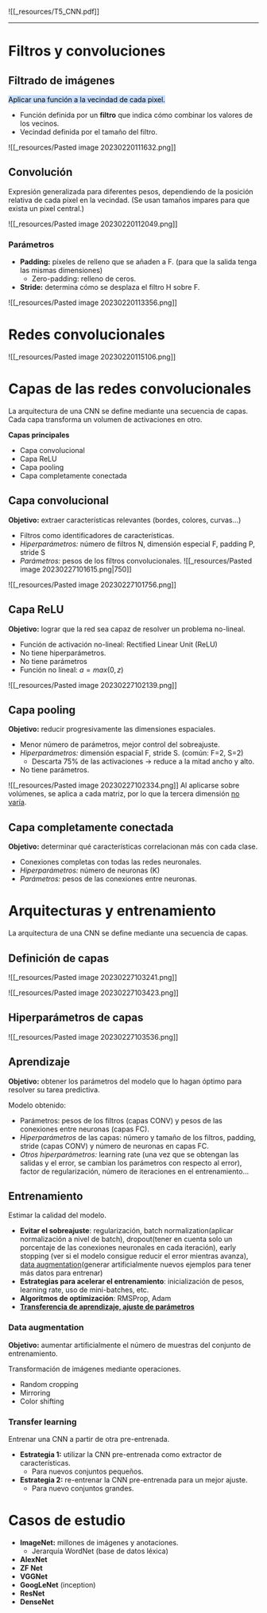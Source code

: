 ![[_resources/T5_CNN.pdf]]

---

# Filtros y convoluciones
## Filtrado de imágenes
<mark style="background: #ADCCFFA6;">Aplicar una función a la vecindad de cada pixel.</mark>
- Función definida por un **filtro** que indica cómo combinar los valores de los vecinos.
- Vecindad definida por el tamaño del filtro.

![[_resources/Pasted image 20230220111632.png]]

## Convolución
Expresión generalizada para diferentes pesos, dependiendo de la posición relativa de cada píxel en la vecindad.
(Se usan tamaños impares para que exista un pixel central.)

![[_resources/Pasted image 20230220112049.png]]

### Parámetros
- **Padding:** píxeles de relleno que se añaden a F. (para que la salida tenga las mismas dimensiones)
	- Zero-padding: relleno de ceros.
- **Stride:** determina cómo se desplaza el filtro H sobre F.

![[_resources/Pasted image 20230220113356.png]]

# Redes convolucionales
![[_resources/Pasted image 20230220115106.png]]

# Capas de las redes convolucionales
La arquitectura de una CNN se define mediante una secuencia de capas. Cada capa transforma un volumen de activaciones en otro.

**Capas principales**
- Capa convolucional
- Capa ReLU
- Capa pooling
- Capa completamente conectada

## Capa convolucional
**Objetivo:** extraer características relevantes (bordes, colores, curvas...)

- Filtros como identificadores de características.
- *Hiperparámetros:* número de filtros N, dimensión especial F, padding P, stride S
- *Parámetros:* pesos de los filtros convolucionales.
![[_resources/Pasted image 20230227101615.png|750]]

![[_resources/Pasted image 20230227101756.png]]

## Capa ReLU
**Objetivo:** lograr que la red sea capaz de resolver un problema no-lineal.

- Función de activación no-lineal: Rectified Linear Unit (ReLU)
- No tiene hiperparámetros.
- No tiene parámetros
- Función no lineal: $a=max(0,z)$

![[_resources/Pasted image 20230227102139.png]]


## Capa pooling
**Objetivo:** reducir progresivamente las dimensiones espaciales.

- Menor número de parámetros, mejor control del sobreajuste.
- *Hiperparámetros:* dimensión espacial F, stride S. (común: F=2, S=2)
	- Descarta 75% de las activaciones → reduce a la mitad ancho y alto.
- No tiene parámetros.

![[_resources/Pasted image 20230227102334.png]]
Al aplicarse sobre volúmenes, se aplica a cada matriz, por lo que la tercera dimensión <u>no varía</u>.

## Capa completamente conectada
**Objetivo:** determinar qué características correlacionan más con cada clase.

- Conexiones completas con todas las redes neuronales.
- *Hiperparámetros:* número de neuronas (K)
- *Parámetros:* pesos de las conexiones entre neuronas.

# Arquitecturas y entrenamiento
La arquitectura de una CNN se define mediante una secuencia de capas.

## Definición de capas
![[_resources/Pasted image 20230227103241.png]]

![[_resources/Pasted image 20230227103423.png]]


## Hiperparámetros de capas
![[_resources/Pasted image 20230227103536.png]]

## Aprendizaje
**Objetivo:** obtener los parámetros del modelo que lo hagan óptimo para resolver su tarea predictiva.

Modelo obtenido:
- Parámetros: pesos de los filtros (capas CONV) y pesos de las conexiones entre neuronas (capas FC).
- *Hiperparámetros* de las capas: número y tamaño de los filtros, padding, stride (capas CONV) y número de neuronas en capas FC.
- *Otros hiperparámetros:* learning rate (una vez que se obtengan las salidas y el error, se cambian los parámetros con respecto al error), factor de regularización, número de iteraciones en el entrenamiento...

## Entrenamiento
Estimar la calidad del modelo.

- **Evitar el sobreajuste**: regularización, batch normalization(aplicar normalización a nivel de batch), dropout(tener en cuenta solo un porcentaje de las conexiones neuronales en cada iteración), early stopping (ver si el modelo consigue reducir el error mientras avanza), <u>data augmentation</u>(generar artificialmente nuevos ejemplos para tener más datos para entrenar)
- **Estrategias para acelerar el entrenamiento**: inicialización de pesos, learning rate, uso de mini-batches, etc.
- **Algoritmos de optimización**: RMSProp, Adam
- <b><u>Transferencia de aprendizaje, ajuste de parámetros</u></b>

### Data augmentation
**Objetivo:** aumentar artificialmente el número de muestras del conjunto de entrenamiento.

Transformación de imágenes mediante operaciones.
- Random cropping
- Mirroring
- Color shifting

### Transfer learning
Entrenar una CNN a partir de otra pre-entrenada.

- **Estrategia 1:** utilizar la CNN pre-entrenada como extractor de características.
	- Para nuevos conjuntos pequeños.
- **Estrategia 2:** re-entrenar la CNN pre-entrenada para un mejor ajuste.
	- Para nuevo conjuntos grandes.

# Casos de estudio
- **ImageNet:** millones de imágenes y anotaciones.
	- Jerarquía WordNet (base de datos léxica)
- **AlexNet**
- **ZF Net**
- **VGGNet**
- **GoogLeNet** (inception)
- **ResNet**
- **DenseNet**



